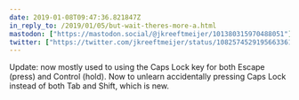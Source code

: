 ```yaml
---
date: 2019-01-08T09:47:36.821847Z
in_reply_to: /2019/01/05/but-wait-theres-more-a.html
mastodon: ["https://mastodon.social/@jkreeftmeijer/101380315970488051"]
twitter: ["https://twitter.com/jkreeftmeijer/status/1082574529195663361"]
---
```

Update: now mostly used to using the Caps Lock key for both Escape (press) and Control (hold). Now to unlearn accidentally pressing Caps Lock instead of both Tab and Shift, which is new. 
